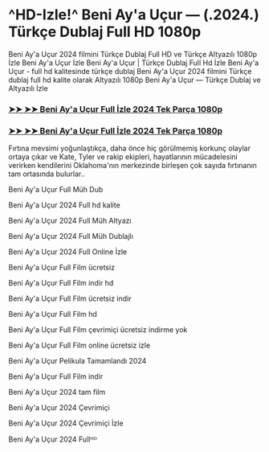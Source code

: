 # ^HD-Izle!^ Beni Ay'a Uçur — (.2024.) Türkçe Dublaj Full HD 1080p


Beni Ay'a Uçur 2024 filmini Türkçe Dublaj Full HD ve Türkçe Altyazılı 1080p İzle Beni Ay'a Uçur İzle Beni Ay'a Uçur | Türkçe Dublaj Full Hd İzle Beni Ay'a Uçur - full hd kalitesinde türkçe dublaj Beni Ay'a Uçur 2024 filmini Türkçe dublaj full hd kalite olarak Altyazılı 1080p Beni Ay'a Uçur — Türkçe Dublaj ve Altyazılı İzle

### [➤➤ ➤➤ Beni Ay'a Uçur Full İzle 2024 Tek Parça 1080p](https://ganzerhd.cloud/movie/956842/fly-me-to-the-moon.html/?GithubTR)
### [➤➤ ➤➤ Beni Ay'a Uçur Full İzle 2024 Tek Parça 1080p](https://ganzerhd.cloud/movie/956842/fly-me-to-the-moon.html/?GithubTR)
Fırtına mevsimi yoğunlaştıkça, daha önce hiç görülmemiş korkunç olaylar ortaya çıkar ve Kate, Tyler ve rakip ekipleri, hayatlarının mücadelesini verirken kendilerini Oklahoma'nın merkezinde birleşen çok sayıda fırtınanın tam ortasında bulurlar..

Beni Ay'a Uçur Full Müh Dub

Beni Ay'a Uçur 2024 Full hd kalite

Beni Ay'a Uçur 2024 Full Müh Altyazı

Beni Ay'a Uçur 2024 Full Müh Dublajlı

Beni Ay'a Uçur 2024 Full Online İzle

Beni Ay'a Uçur Full Film ücretsiz

Beni Ay'a Uçur Full Film indir hd

Beni Ay'a Uçur Full Film ücretsiz indir

Beni Ay'a Uçur Full Film hd

Beni Ay'a Uçur Full Film çevrimiçi ücretsiz indirme yok

Beni Ay'a Uçur Full Film online ücretsiz izle

Beni Ay'a Uçur Pelikula Tamamlandı 2024

Beni Ay'a Uçur Full Film indir

Beni Ay'a Uçur 2024 tam film

Beni Ay'a Uçur 2024 Çevrimiçi

Beni Ay'a Uçur 2024 Çevrimiçi İzle

Beni Ay'a Uçur 2024 Fullᴴᴰ
